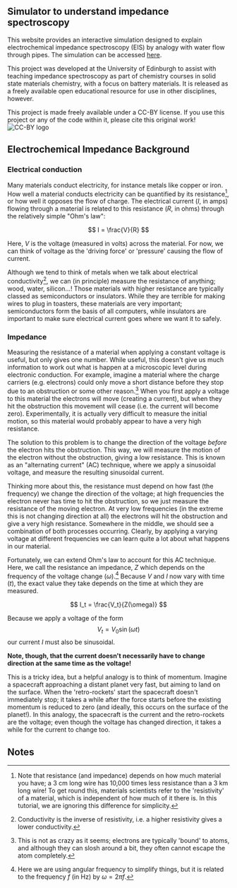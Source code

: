 
## Simulator to understand impedance spectroscopy

This website provides an interactive simulation designed to explain 
electrochemical impedance spectroscopy (EIS) by analogy with water flow through pipes.
The simulation can be accessed <a href='interactive_impedance.html'>here</a>.


This project was developed at the University of Edinburgh to assist with teaching impedance spectroscopy as part of
chemistry courses in solid state materials chemistry, with a focus on battery materials.
It is released as a freely available open educational resource for use in other disciplines, however.

This project is made freely available under a CC-BY license. If you use 
this project or any of the code within it, please cite this original work!
![CC-BY logo]('by.svg')


## Electrochemical Impedance Background

### Electrical conduction

Many materials conduct electricity, for instance metals like copper or iron. How well a material
conducts electricity can be quantified by its resistance[^1], or how well it opposes the flow of charge.
The electrical current ($I$, in amps) flowing through a material is related to this resistance ($R$, in ohms) through 
the relatively simple "Ohm's law":

$$
I = \frac{V}{R}
$$

Here, $V$ is the voltage (measured in volts) across the material. For now, we can think of voltage as
the 'driving force' or 'pressure' causing the flow of current.

Although we tend to think of metals when we talk about electrical conductivity[^2], we can (in principle) measure
the resistance of anything; wood, water, silicon...! Those materials with higher resistance are typically classed
as semiconductors or insulators. While they are terrible for making wires to plug in toasters, these materials are 
very important; semiconductors form the basis of all computers, while insulators are important to make sure electrical
current goes where we want it to safely.

### Impedance

Measuring the resistance of a material when applying a constant voltage is useful, but only gives one number. While useful,
this doesn't give us much information to work out what is happen at a microscopic level during electronic conduction. 
For example, imagine a material where the charge carriers (e.g. electrons) could only move a short distance before they
stop due to an obstruction or some other reason.[^3] When you first apply a voltage to this material the electrons will move
(creating a current), but when they hit the obstruction this movement will cease (i.e. the current will become zero). Experimentally,
it is actually very difficult to measure the initial motion, so this material would probably appear to have a very high resistance.

The solution to this problem is to change the direction of the voltage *before* the electron hits the obstruction. This way, 
we will measure the motion of the electron without the obstruction, giving a low resistance. This is known as an "alternating current"
(AC) technique, where we apply a sinusoidal voltage, and measure the resulting sinusoidal current. 

Thinking more about this, the resistance must depend on how fast (the frequency) we change the direction of the voltage; at high
frequencies the electron never has time to hit the obstruction, so we just measure the resistance of the moving electron. At very low frequencies
(in the extreme this is not changing direction at all) the electrons will hit the obstruction and give a very high resistance. Somewhere
in the middle, we should see a combination of both processes occurring. Clearly, by applying a varying voltage at different frequencies we
can learn quite a lot about what happens in our material.

Fortunately, we can extend Ohm's law to account for this AC technique. Here, we call the resistance an impedance, $Z$ which depends on the 
frequency of the voltage change ($\omega$).[^4] Because $V$ and $I$ now vary with time ($t$), the exact value they take depends on the time 
at which they are measured.

$$
I_t = \frac{V_t}{Z(\omega)}
$$

Because we apply a voltage of the form
$$
V_t = V_0 \sin(\omega t)
$$
our current $I$ must also be sinusoidal. 

**Note, though, that the current doesn't necessarily have to change direction at the same time
as the voltage!**

This is a tricky idea, but a helpful analogy is to think of momentum. Imagine a spacecraft approaching a 
distant planet very fast, but aiming to land on the surface. When the 'retro-rockets' start the spacecraft doesn't
immediately stop; it takes a while after the force starts before the existing momentum is reduced to zero (and ideally, this occurs
on the surface of the planet!). In this analogy, the spacecraft is the current and the retro-rockets are the voltage; even 
though the voltage has changed direction, it takes a while for the current to change too.





## Notes

[^1]: Note that resistance (and impedance) depends on how much material you have; a 3 cm long wire has 
10,000 times less resistance than a 3 km long wire! To get round this, materials scientists refer to the 
'resistivity' of a material, which is independent of how much of it there is. In this tutorial, we 
are ignoring this difference for simplicity.
[^2]: Conductivity is the inverse of resistivity, i.e. a higher resistivity gives a lower conductivity.
[^3]: This is not as crazy as it seems; electrons are typically 'bound' to atoms, and although they can
slosh around a bit, they often cannot escape the atom completely.
[^4]: Here we are using angular frequency to simplify things, but it is related to the frequency $f$ (in Hz) by $\omega = 2\pi f$.